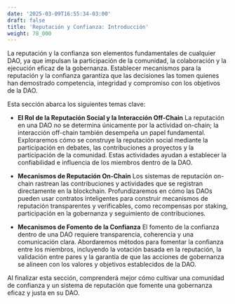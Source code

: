 ```yaml
---
date: '2025-03-09T16:55:34-03:00'
draft: false
title: 'Reputación y Confianza: Introducción'
weight: 78_000
---
```


La reputación y la confianza son elementos fundamentales de cualquier DAO, ya que impulsan la participación de la comunidad, la colaboración y la ejecución eficaz de la gobernanza. Establecer mecanismos para la reputación y la confianza garantiza que las decisiones las tomen quienes han demostrado competencia, integridad y compromiso con los objetivos de la DAO.

Esta sección abarca los siguientes temas clave:

- **El Rol de la Reputación Social y la Interacción Off-Chain**
    La reputación en una DAO no se determina únicamente por la actividad on-chain; la interacción off-chain también desempeña un papel fundamental. Exploraremos cómo se construye la reputación social mediante la participación en debates, las contribuciones a proyectos y la participación de la comunidad. Estas actividades ayudan a establecer la confiabilidad e influencia de los miembros dentro de la DAO.

- **Mecanismos de Reputación On-Chain**
    Los sistemas de reputación on-chain rastrean las contribuciones y actividades que se registran directamente en la blockchain. Profundizaremos en cómo las DAOs pueden usar contratos inteligentes para construir mecanismos de reputación transparentes y verificables, como recompensas por staking, participación en la gobernanza y seguimiento de contribuciones.

- **Mecanismos de Fomento de la Confianza**
    El fomento de la confianza dentro de una DAO requiere transparencia, coherencia y una comunicación clara. Abordaremos métodos para fomentar la confianza entre los miembros, incluyendo la votación basada en la reputación, la validación entre pares y la garantía de que las acciones de gobernanza se alineen con los valores y objetivos establecidos de la DAO.

Al finalizar esta sección, comprenderá mejor cómo cultivar una comunidad de confianza y un sistema de reputación que fomente una gobernanza eficaz y justa en su DAO.